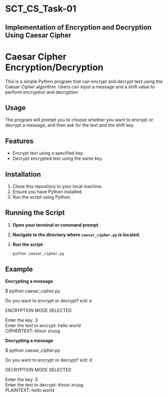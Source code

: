 # SCT_CS_Task-01
## Implementation of Encryption and Decryption Using Caesar Cipher  

# Caesar Cipher Encryption/Decryption

This is a simple Python program that can encrypt and decrypt text using the Caesar Cipher algorithm. Users can input a message and a shift value to perform encryption and decryption

## Usage

The program will prompt you to choose whether you want to encrypt or decrypt a message, and then ask for the text and the shift key.

## Features

- Encrypt text using a specified key.
- Decrypt encrypted text using the same key.

## Installation

1. Clone this repository to your local machine.
2. Ensure you have Python installed.
3. Run the script using Python.

## Running the Script

1. **Open your terminal or command prompt**.
2. **Navigate to the directory where `caesar_cipher.py` is located**.
3. **Run the script**:

   ```bash
   python caesar_cipher.py
   ```
   
## Example 

**Encrypting a message**

$ python caesar_cipher.py

Do you want to encrypt or decrypt?
e/d: e

ENCRYPTION MODE SELECTED

Enter the key: 3   
Enter the text to encrypt: hello world   
CIPHERTEXT: khoor zruog

**Decrypting a message**

$ python caesar_cipher.py

Do you want to encrypt or decrypt?
e/d: d

DECRYPTION MODE SELECTED

Enter the key: 3.   
Enter the text to decrypt: khoor zruog.  
PLAINTEXT: hello world
